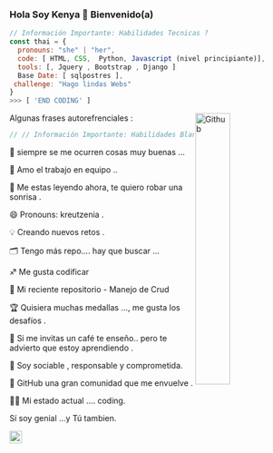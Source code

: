 ### Hola Soy Kenya  👋 Bienvenido(a)

```javascript
// Información Importante: Habilidades Tecnicas ?
const thai = {
  pronouns: "she" | "her",
  code: [ HTML, CSS,  Python, Javascript (nivel principiante)],
  tools: [, Jquery , Bootstrap , Django ]
  Base Date: [ sqlpostres ],
 challenge: "Hago lindas Webs"
}
>>> [ 'END CODING' ]
```




<img width="35%" align="right" alt="Github" src="https://user-images.githubusercontent.com/48678280/88862734-4903af80-d201-11ea-968b-9c939d88a37c.gif" />

Algunas frases autorefrenciales :

```javascript
// // Información Importante: Habilidades Blandas ?

```


🌱 siempre se me ocurren cosas muy buenas ...

👯 Amo el trabajo en equipo ..

🤔 Me estas leyendo ahora, te quiero robar una sonrisa .

😄 Pronouns: kreutzenia .

💡 Creando nuevos retos .

🗂️ Tengo más repo.... hay que buscar ...

♐ Me gusta codificar 

📰 Mi reciente repositorio - Manejo de Crud 

🏆 Quisiera muchas medallas ..., me gusta los desafíos . 

🎩 Si me invitas un café te enseño..  pero te advierto que estoy aprendiendo . 

💬 Soy sociable , responsable y comprometida.

💭 GitHub una  gran comunidad  que me envuelve .

👨‍💻 Mi estado actual .... coding.

Sí soy genial ...y Tú tambien.


<a href="https://www.linkedin.com/in/kenyaflores-influencer/">   <img align="left" alt="Ankit's LinkdeIN" width="22px" src="https://cdn.jsdelivr.net/npm/simple-icons@v3/icons/linkedin.svg" /> </a>


